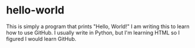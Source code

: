 # hello-world
This is simply a program that prints "Hello, World!" I am writing this to learn how to use GitHub.
I usually write in Python, but I'm learning HTML so I figured I would learn GitHub.
